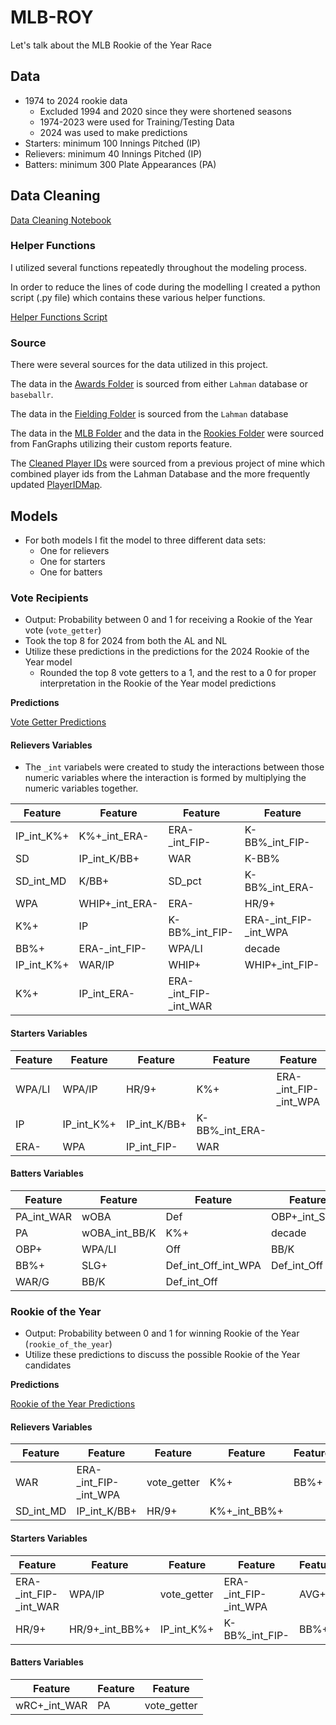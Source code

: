 # MLB-ROY
Let's talk about the MLB Rookie of the Year Race

## Data

- 1974 to 2024 rookie data
  - Excluded 1994 and 2020 since they were shortened seasons
  - 1974-2023 were used for Training/Testing Data
  - 2024 was used to make predictions
- Starters: minimum 100 Innings Pitched (IP)
- Relievers: minimum 40 Innings Pitched (IP)
- Batters: minimum 300 Plate Appearances (PA)

## Data Cleaning

[Data Cleaning Notebook](/scripts_and_notebooks/roy_cleaning.ipynb)

### Helper Functions

I utilized several functions repeatedly throughout the modeling process.

In order to reduce the lines of code during the modelling I created a python script (.py file) which contains these various helper functions.

[Helper Functions Script](/scripts_and_notebooks/helper_functions.py)

### Source

There were several sources for the data utilized in this project.

The data in the [Awards Folder](data/awards/) is sourced from either `Lahman` database or `baseballr`.

The data in the [Fielding Folder](data/fielding/) is sourced from the `Lahman` database

The data in the [MLB Folder](data/mlb/) and the data in the [Rookies Folder](data/rookies/) were sourced from FanGraphs utilizing their custom reports feature.

The [Cleaned Player IDs](data/cleaned_player_ids.csv) were sourced from a previous project of mine which combined player ids from the Lahman Database and the more frequently updated [PlayerIDMap](https://docs.google.com/spreadsheets/d/1JgczhD5VDQ1EiXqVG-blttZcVwbZd5_Ne_mefUGwJnk/pubhtml?gid=0&single=true).

## Models

- For both models I fit the model to three different data sets:
  - One for relievers
  - One for starters
  - One for batters

### Vote Recipients

- Output: Probability between 0 and 1 for receiving a Rookie of the Year vote (`vote_getter`)
- Took the top 8 for 2024 from both the AL and NL
- Utilize these predictions in the predictions for the 2024 Rookie of the Year model
  - Rounded the top 8 vote getters to a 1, and the rest to a 0 for proper interpretation in the Rookie of the Year model predictions

**Predictions**

[Vote Getter Predictions](/data/predictions/vote_preds.csv)

#### Relievers Variables

- The `_int` variabels were created to study the interactions between those numeric variables where the interaction is formed by multiplying the numeric variables together.

| Feature                | Feature            | Feature                | Feature                |
|------------------------|--------------------|------------------------|------------------------|
| IP_int_K%+             | K%+_int_ERA-       | ERA-_int_FIP-          | K-BB%_int_FIP-         |
| SD                     | IP_int_K/BB+       | WAR                    | K-BB%                  |
| SD_int_MD              | K/BB+              | SD_pct                 | K-BB%_int_ERA-         |
| WPA                    | WHIP+_int_ERA-     | ERA-                   | HR/9+                  |
| K%+                    | IP                 | K-BB%_int_FIP-         | ERA-_int_FIP-_int_WPA  |
| BB%+                   | ERA-_int_FIP-      | WPA/LI                 | decade                 |
| IP_int_K%+             | WAR/IP             | WHIP+                  | WHIP+_int_FIP-         |
| K%+                    | IP_int_ERA-        | ERA-_int_FIP-_int_WAR  |                        |

#### Starters Variables

| Feature                | Feature            | Feature            | Feature            | Feature            |
|------------------------|--------------------|--------------------|--------------------|--------------------|
| WPA/LI                 | WPA/IP             | HR/9+              | K%+                | ERA-_int_FIP-_int_WPA |
| IP                     | IP_int_K%+         | IP_int_K/BB+       | K-BB%_int_ERA-     |                    |
| ERA-                   | WPA                | IP_int_FIP-        | WAR                |                    |

#### Batters Variables

| Feature                | Feature            | Feature            | Feature            | Feature            |
|------------------------|--------------------|--------------------|--------------------|--------------------|
| PA_int_WAR             | wOBA               | Def                | OBP+_int_SLG+      | Def_int_Off_int_WAR |
| PA                     | wOBA_int_BB/K      | K%+                | decade             | wRC+               |
| OBP+                   | WPA/LI             | Off                | BB/K               |                    |
| BB%+                   | SLG+               | Def_int_Off_int_WPA | Def_int_Off        |                    |
| WAR/G                  | BB/K               | Def_int_Off        |                    |                    |


### Rookie of the Year

- Output: Probability between 0 and 1 for winning Rookie of the Year (`rookie_of_the_year`)
- Utilize these predictions to discuss the possible Rookie of the Year candidates

**Predictions**

[Rookie of the Year Predictions](/data/predictions/vote_roy_preds.csv)

#### Relievers Variables

| Feature                | Feature            | Feature            | Feature            | Feature            |
|------------------------|--------------------|--------------------|--------------------|--------------------|
| WAR                    | ERA-_int_FIP-_int_WPA | vote_getter       | K%+                | BB%+               |
| SD_int_MD              | IP_int_K/BB+       | HR/9+              | K%+_int_BB%+       |                    |

#### Starters Variables

| Feature                | Feature            | Feature                | Feature            | Feature            |
|------------------------|--------------------|------------------------|--------------------|--------------------|
| ERA-_int_FIP-_int_WAR  | WPA/IP             | vote_getter            | ERA-_int_FIP-_int_WPA | AVG+               |
| HR/9+                  | HR/9+_int_BB%+     | IP_int_K%+             | K-BB%_int_FIP-      | BB%+               |

#### Batters Variables

| Feature            | Feature        | Feature      |
|--------------------|----------------|--------------|
| wRC+_int_WAR       | PA             | vote_getter  |